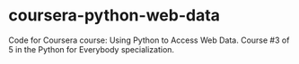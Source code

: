 # coursera-python-web-data

Code for Coursera course: Using Python to Access Web Data. Course #3 of 5 in the Python for Everybody specialization.
